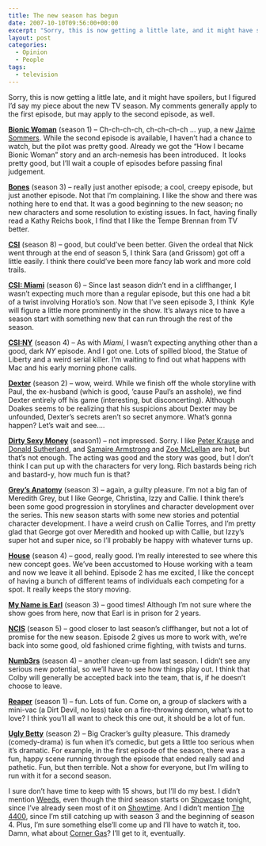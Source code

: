 ```yaml
---
title: The new season has begun
date: 2007-10-10T09:56:00+00:00
excerpt: "Sorry, this is now getting a little late, and it might have spoilers, but I figured I'd say my piece about the new TV season."
layout: post
categories:
  - Opinion
  - People
tags:
  - television
---
```

Sorry, this is now getting a little late, and it might have spoilers, but I figured I&#8217;d say my piece about the new TV season. My comments generally apply to the first episode, but may apply to the second episode, as well.

[**Bionic Woman**](http://www.nbc.com/Bionic_Woman/) (season 1) &#8211; Ch-ch-ch-ch, ch-ch-ch-ch &#8230; yup, a new [Jaime Sommers](http://en.wikipedia.org/wiki/Jaime_Sommers_%28Bionic_Woman%29). While the second episode is available, I haven&#8217;t had a chance to watch, but the pilot was pretty good. Already we got the &#8220;How I became Bionic Woman&#8221; story and an arch-nemesis has been introduced.  It looks pretty good, but I&#8217;ll wait a couple of episodes before passing final judgement.

**[Bones](http://www.fox.com/bones/)** (season 3) &#8211; really just another episode; a cool, creepy episode, but just another episode. Not that I&#8217;m complaining. I like the show and there was nothing here to end that. It was a good beginning to the new season; no new characters and some resolution to existing issues. In fact, having finally read a Kathy Reichs book, I find that I like the Tempe Brennan from TV better.

**[CSI](http://www.cbs.com/primetime/csi/)** (season 8) &#8211; good, but could&#8217;ve been better. Given the ordeal that Nick went through at the end of season 5, I think Sara (and Grissom) got off a little easily. I think there could&#8217;ve been more fancy lab work and more cold trails.

**[CSI: Miami](http://www.cbs.com/primetime/csi_miami/)** (season 6) &#8211; Since last season didn&#8217;t end in a cliffhanger, I wasn&#8217;t expecting much more than a regular episode, but this one had a bit of a twist involving Horatio&#8217;s son. Now that I&#8217;ve seen episode 3, I think  Kyle will figure a little more prominently in the show. It&#8217;s always nice to have a season start with something new that can run through the rest of the season.

**[CSI:NY](http://www.cbs.com/primetime/csi_ny/)** (season 4) &#8211; As with _Miami_, I wasn&#8217;t expecting anything other than a good, dark _NY_ episode. And I got one. Lots of spilled blood, the Statue of Liberty and a weird serial killer. I&#8217;m waiting to find out what happens with Mac and his early morning phone calls.

**[Dexter](http://www.sho.com/site/dexter/)** (season 2) &#8211; wow, weird. While we finish off the whole storyline with Paul, the ex-husband (which is good, &#8217;cause Paul&#8217;s an asshole), we find Dexter entirely off his game (interesting, but disconcerting). Although Doakes seems to be realizing that his suspicions about Dexter may be unfounded, Dexter&#8217;s secrets aren&#8217;t so secret anymore. What&#8217;s gonna happen? Let&#8217;s wait and see&#8230;.

**[Dirty Sexy Money](http://www.tv.com/shows/dirty-sexy-money/)** (season1) &#8211; not impressed. Sorry. I like [Peter Krause](http://imdb.com/name/nm0470244/) and [Donald Sutherland](http://imdb.com/name/nm0000661/), and [Samaire Armstrong](http://imdb.com/name/nm1027847/) and [Zoe McLellan](http://imdb.com/name/nm0572721/) are hot, but that&#8217;s not enough. The acting was good and the story was good, but I don&#8217;t think I can put up with the characters for very long. Rich bastards being rich and bastard-y, how much fun is that?

**[Grey&#8217;s Anatomy](http://abc.go.com/primetime/greysanatomy/index)** (season 3) &#8211; again, a guilty pleasure. I&#8217;m not a big fan of Meredith Grey, but I like George, Christina, Izzy and Callie. I think there&#8217;s been some good progression in storylines and character development over the series. This new season starts with some new stories and potential character development. I have a weird crush on Callie Torres, and I&#8217;m pretty glad that George got over Meredith and hooked up with Callie, but Izzy&#8217;s super hot and super nice, so I&#8217;ll probably be happy with whatever turns up.

**[House](http://www.fox.com/house/)** (season 4) &#8211; good, really good. I&#8217;m really interested to see where this new concept goes. We&#8217;ve been accustomed to House working with a team and now we leave it all behind. Episode 2 has me excited, I like the concept of having a bunch of different teams of individuals each competing for a spot. It really keeps the story moving.

**[My Name is Earl](http://www.tv.com/shows/my-name-is-earl/)** (season 3) &#8211; good times! Although I&#8217;m not sure where the show goes from here, now that Earl is in prison for 2 years.

**[NCIS](http://www.cbs.com/primetime/ncis/)** (season 5) &#8211; good closer to last season&#8217;s cliffhanger, but not a lot of promise for the new season. Episode 2 gives us more to work with, we&#8217;re back into some good, old fashioned crime fighting, with twists and turns.

**[Numb3rs](http://www.cbs.com/primetime/numb3rs/)** (season 4) &#8211; another clean-up from last season. I didn&#8217;t see any serious new potential, so we&#8217;ll have to see how things play out. I think that Colby will generally be accepted back into the team, that is, if he doesn&#8217;t choose to leave.

**[Reaper](http://www.tv.com/shows/reaper/)** (season 1) &#8211; fun. Lots of fun. Come on, a group of slackers with a mini-vac (a Dirt Devil, no less) take on a fire-throwing demon, what&#8217;s not to love? I think you&#8217;ll all want to check this one out, it should be a lot of fun.

**[Ugly Betty](http://www.tv.com/shows/ugly-betty/)** (season 2) &#8211; Big Cracker&#8217;s guilty pleasure. This dramedy (comedy-drama) is fun when it&#8217;s comedic, but gets a little too serious when it&#8217;s dramatic. For example, in the first episode of the season, there was a fun, happy scene running through the episode that ended really sad and pathetic. Fun, but then terrible. Not a show for everyone, but I&#8217;m willing to run with it for a second season.

I sure don&#8217;t have time to keep with 15 shows, but I&#8217;ll do my best. I didn&#8217;t mention [Weeds](http://www.sho.com/site/weeds/), even though the third season starts on [Showcase](http://www.showcase.ca/weeds/) tonight, since I&#8217;ve already seen most of it on [Showtime](http://www.sho.com/site/homepage/index.html). And I didn&#8217;t mention [The 4400](http://www.usanetwork.com/series/the4400/), since I&#8217;m still catching up with season 3 and the beginning of season 4. Plus, I&#8217;m sure something else&#8217;ll come up and I&#8217;ll have to watch it, too. Damn, what about [Corner Gas](http://www.cornergas.com/)? I&#8217;ll get to it, eventually.